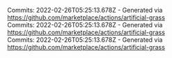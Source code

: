 Commits: 2022-02-26T05:25:13.678Z - Generated via https://github.com/marketplace/actions/artificial-grass
<br>
Commits: 2022-02-26T05:25:13.678Z - Generated via https://github.com/marketplace/actions/artificial-grass
<br>
Commits: 2022-02-26T05:25:13.678Z - Generated via https://github.com/marketplace/actions/artificial-grass
<br>
